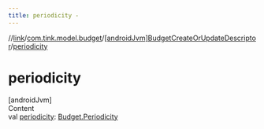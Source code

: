 ```yaml
---
title: periodicity -
---
```

//[link](../../index.md)/[com.tink.model.budget](../index.md)/[[androidJvm]BudgetCreateOrUpdateDescriptor](index.md)/[periodicity](periodicity.md)



# periodicity  
[androidJvm]  
Content  
val [periodicity](periodicity.md): [Budget.Periodicity](../[android-jvm]-budget/-periodicity/index.md)  



